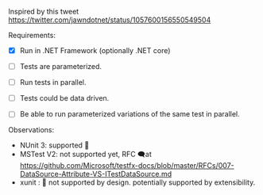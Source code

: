 
Inspired by this tweet https://twitter.com/jawndotnet/status/1057600156550549504

Requirements:

- [x] Run in .NET Framework (optionally .NET core)
- [ ] Tests are parameterized.
- [ ] Run tests in parallel.
- [ ] Tests could be data driven.
- [ ] Be able to run parameterized variations of the same test in parallel.


Observations:
* NUnit 3: supported 🎉
* MSTest V2: not supported yet, RFC 🗨️at https://github.com/Microsoft/testfx-docs/blob/master/RFCs/007-DataSource-Attribute-VS-ITestDataSource.md
* xunit :  🛑 not supported by design.  potentially supported by extensibility.
